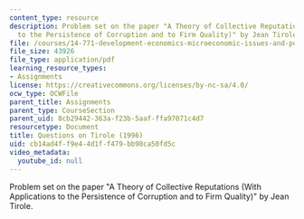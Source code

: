 ```yaml
---
content_type: resource
description: Problem set on the paper "A Theory of Collective Reputations (With Applications
  to the Persistence of Corruption and to Firm Quality)" by Jean Tirole.
file: /courses/14-771-development-economics-microeconomic-issues-and-policy-models-fall-2008/cb14ad4ff9e44d1ff479bb98ca50fd5c_assn6.pdf
file_size: 43926
file_type: application/pdf
learning_resource_types:
- Assignments
license: https://creativecommons.org/licenses/by-nc-sa/4.0/
ocw_type: OCWFile
parent_title: Assignments
parent_type: CourseSection
parent_uid: 8cb29442-363a-f23b-5aaf-ffa97071c4d7
resourcetype: Document
title: Questions on Tirole (1996)
uid: cb14ad4f-f9e4-4d1f-f479-bb98ca50fd5c
video_metadata:
  youtube_id: null
---
```

Problem set on the paper "A Theory of Collective Reputations (With Applications to the Persistence of Corruption and to Firm Quality)" by Jean Tirole.